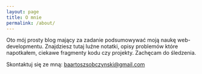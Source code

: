 ```yaml
---
layout: page
title: O mnie
permalink: /about/
---
```


Oto mój prosty blog mający za zadanie podsumowywać moją naukę web-developmentu.
Znajdziesz tutaj luźne notatki, opisy problemów które napotkałem, ciekawe fragmenty kodu czy projekty.
Zachęcam do śledzenia.

Skontaktuj się ze mną: baartoszsobczynski@gmail.com

